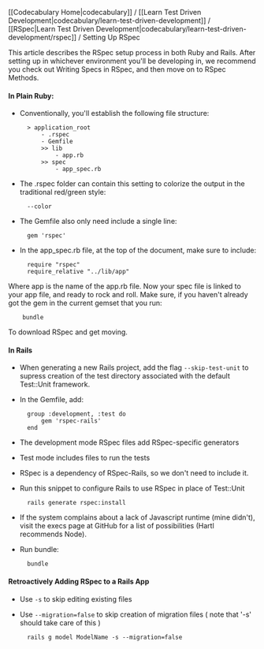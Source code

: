 [[Codecabulary Home|codecabulary]] / [[Learn Test Driven Development|codecabulary/learn-test-driven-development]] / [[RSpec|Learn Test Driven Development|codecabulary/learn-test-driven-development/rspec]] / Setting Up RSpec

<!-- ---title: Setting Up RSpec -->

This article describes the RSpec setup process in both Ruby and Rails. After setting up in whichever environment you'll be developing in, we recommend you check out Writing Specs in RSpec, and then move on to RSpec Methods.

#### In Plain Ruby:

* Conventionally, you'll establish the following file structure:

		> application_root
			- .rspec
			- Gemfile
			>> lib
				- app.rb
			>> spec
				- app_spec.rb

* The .rspec folder can contain this setting to colorize the output in the traditional red/green style:

		--color

* The Gemfile also only need include a single line:

		gem 'rspec'

* In the app_spec.rb file, at the top of the document, make sure to include:

		require "rspec"
		require_relative "../lib/app"

Where app is the name of the app.rb file. Now your spec file is linked to your app file, and ready to rock and roll. Make sure, if you haven't already got the gem in the current gemset that you run:

		bundle

To download RSpec and get moving.

#### In Rails

* When generating a new Rails project, add the flag ``--skip-test-unit`` to supress creation of the test directory associated with the default Test::Unit framework.
* In the Gemfile, add:

		group :development, :test do
			gem 'rspec-rails'
		end

* The development mode RSpec files add RSpec-specific generators
* Test mode includes files to run the tests
* RSpec is a dependency of RSpec-Rails, so we don't need to include it.
* Run this snippet to configure Rails to use RSpec in place of Test::Unit

		rails generate rspec:install

* If the system complains about a lack of Javascript runtime (mine didn't), visit the execs page at GitHub for a list of possibilities (Hartl recommends Node).
* Run bundle:

		bundle

#### Retroactively Adding RSpec to a Rails App

* Use `-s` to skip editing existing files
* Use `--migration=false` to skip creation of migration files ( note that '-s' should take care of this )

		rails g model ModelName -s --migration=false
